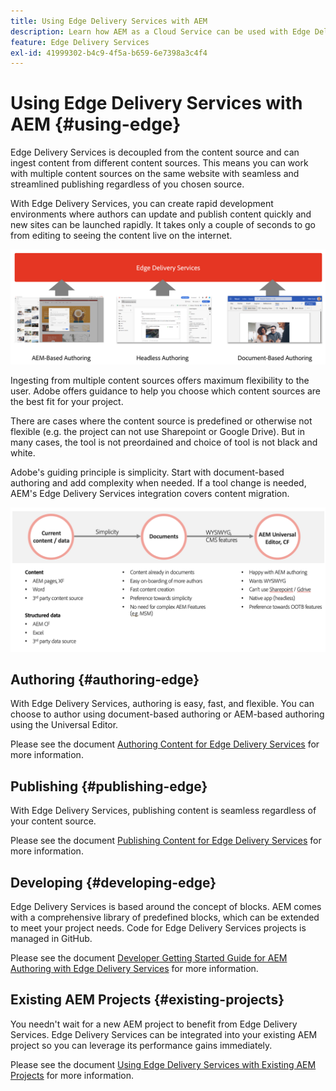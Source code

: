 ```yaml
---
title: Using Edge Delivery Services with AEM
description: Learn how AEM as a Cloud Service can be used with Edge Delivery Services.
feature: Edge Delivery Services
exl-id: 41999302-b4c9-4f5a-b659-6e7398a3c4f4
---
```


# Using Edge Delivery Services with AEM {#using-edge}

Edge Delivery Services is decoupled from the content source and can ingest content from different content sources. This means you can work with multiple content sources on the same website with seamless and streamlined publishing regardless of you chosen source.

With Edge Delivery Services, you can create rapid development environments where authors can update and publish content quickly and new sites can be launched rapidly. It takes only a couple of seconds to go from editing to seeing the content live on the internet.

![Content sources for Edge Delivery](assets/content-sources.png)

Ingesting from multiple content sources offers maximum flexibility to the user. Adobe offers guidance to help you choose which content sources are the best fit for your project.

There are cases where the content source is predefined or otherwise not flexible (e.g. the project can not use Sharepoint or Google Drive). But in many cases, the tool is not preordained and choice of tool is not black and white.

Adobe's guiding principle is simplicity. Start with document-based authoring  and add complexity when needed. If a tool change is needed, AEM's Edge Delivery Services integration covers content migration.

![Content source flexibility](assets/content-source-flexiblity.png)

## Authoring {#authoring-edge}

With Edge Delivery Services, authoring is easy, fast, and flexible. You can choose to author using document-based authoring or AEM-based authoring using the Universal Editor.

Please see the document [Authoring Content for Edge Delivery Services](/help/edge/aem-authoring/authoring.md) for more information.

## Publishing {#publishing-edge}

With Edge Delivery Services, publishing content is seamless regardless of your content source.

Please see the document [Publishing Content for Edge Delivery Services](/help/edge/aem-authoring/publishing.md) for more information.

## Developing {#developing-edge}

Edge Delivery Services is based around the concept of blocks. AEM comes with a comprehensive library of predefined blocks, which can be extended to meet your project needs. Code for Edge Delivery Services projects is managed in GitHub.

Please see the document [Developer Getting Started Guide for AEM Authoring with Edge Delivery Services](/help/edge/aem-authoring/edge-dev-getting-started.md) for more information.

## Existing AEM Projects {#existing-projects}

You needn't wait for a new AEM project to benefit from Edge Delivery Services. Edge Delivery Services can be integrated into your existing AEM project so you can leverage its performance gains immediately.

Please see the document [Using Edge Delivery Services with Existing AEM Projects](/help/edge/aem-authoring/existing-projects.md) for more information.
